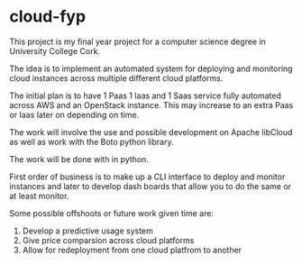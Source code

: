 # cloud-fyp

This project is my final year project for a computer science degree in University College Cork.

The idea is to implement an automated system for deploying and monitoring cloud instances across multiple different cloud platforms. 

The initial plan is to have 1 Paas 1 Iaas and 1 Saas service fully automated across AWS and an OpenStack instance. This may increase to an extra Paas or Iaas later on depending on time.

The work will involve the use and possible development on Apache libCloud as well as work with the Boto python library. 

The work will be done with in python. 

First order of business is to make up a CLI interface to deploy and monitor instances and later to develop dash boards that allow you to do the same or at least monitor. 

Some possible offshoots or future work given time are:
1) Develop a predictive usage system
2) Give price comparsion across cloud platforms
3) Allow for redeployment from one cloud platfrom to another
